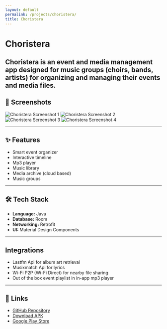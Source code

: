 ```yaml
---
layout: default
permalink: /projects/choristera/
title: Choristera
---
```


# Choristera

Choristera is an event and media management app designed for music groups (choirs, bands, artists) for organizing and managing their events and media files.
---

## 📸 Screenshots

<div class="screenshot-gallery">
  <img src="{{ site.baseurl }}/assets/images/choristera_img1.jpg" alt="Choristera Screenshot 1">
  <img src="{{ site.baseurl }}/assets/images/choristera_img2.jpg" alt="Choristera Screenshot 2">
  <img src="{{ site.baseurl }}/assets/images/choristera_img3.jpg" alt="Choristera Screenshot 3">
  <img src="{{ site.baseurl }}/assets/images/choristera_img4.jpg" alt="Choristera Screenshot 4">
</div>

---

## ✨ Features
- Smart event organizer
- Interactive timeline
- Mp3 player
- Music library
- Media archive (cloud based)
- Music groups

---

## 🛠 Tech Stack
- **Language:** Java
- **Database:** Room
- **Networking:** Retrofit
- **UI:** Material Design Components

---

## Integrations
- Lastfm Api for album art retrieval
- Musixmatch Api for lyrics 
- Wi-Fi P2P (Wi-Fi Direct) for nearby file sharing
- Out of the box event playlist in in-app mp3 player

---

## 🔗 Links
- [GitHub Repository](https://github.com/YourUsername/smart-expense-tracker)
- [Download APK](https://your-apk-link.com)
- [Google Play Store](https://play.google.com/your-app-link)
